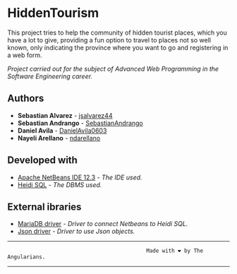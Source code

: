 # HiddenTourism

This project tries to help the community of hidden tourist places, which you have a lot to give, providing a fun option to travel to places not so well known, only indicating the province where you want to go and registering in a web form.

_Project carried out for the subject of Advanced Web Programming in the Software Engineering career._

## Authors 

* **Sebastian Alvarez**  - [jsalvarez44](https://github.com/jsalvarez44)
* **Sebastian Andrango** - [SebastianAndrango](https://github.com/SebastianAndrango)
* **Daniel Avila** - [DanielAvila0603](https://github.com/DanielAvila0603)
* **Nayeli Arellano** - [ndarellano](https://github.com/ndarellano)

## Developed with 

* [Apache NetBeans IDE 12.3](https://netbeans.org/) - _The IDE used._
* [Heidi SQL](https://www.heidisql.com/) - _The DBMS used._

## External ibraries

* [MariaDB driver](https://mariadb.com/kb/en/about-mariadb-connector-j/) - _Driver to connect Netbeans to Heidi SQL._
* [Json driver](https://jar-download.com/artifacts/com.googlecode.json-simple/json-simple/1.1.1/source-code) - _Driver to use Json objects._


---

                                                Made with ❤️ by The Angularians.

---
